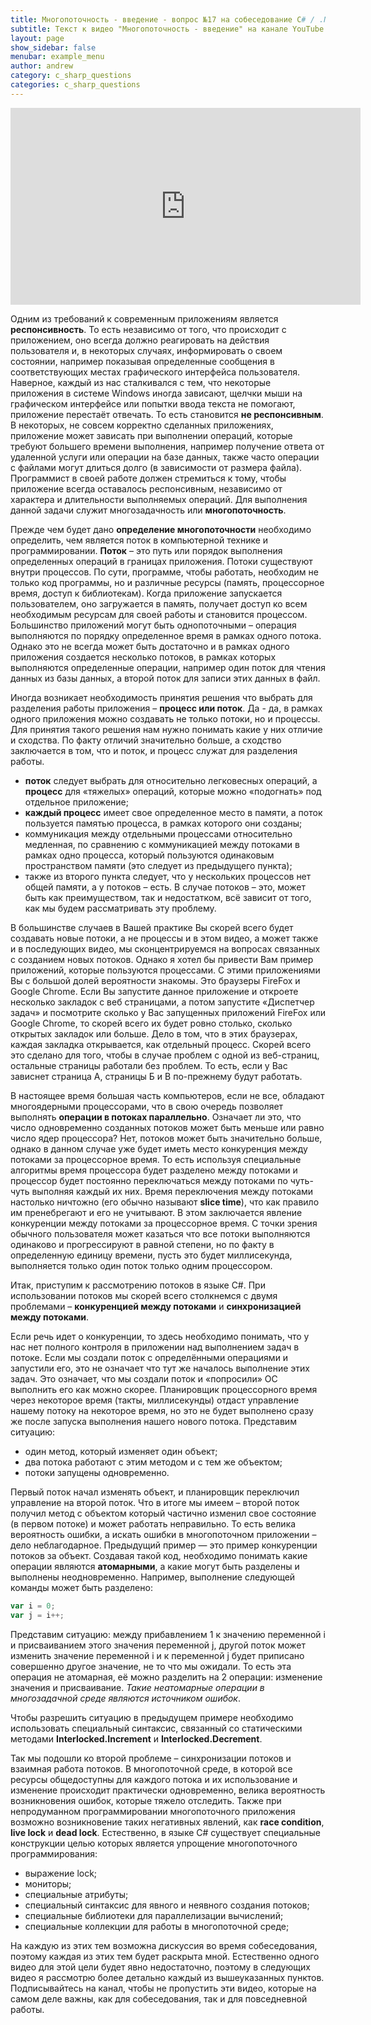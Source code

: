 ```yaml
---
title: Многопоточность - введение - вопрос №17 на собеседование C# / .NET
subtitle: Текст к видео "Многопоточность - введение" на канале YouTube
layout: page
show_sidebar: false
menubar: example_menu
author: andrew
category: c_sharp_questions
categories: c_sharp_questions
---
```


<center>
<iframe width="560" height="315" src="https://www.youtube.com/embed/vsND5H9QR68"  
frameborder="0" allow="accelerometer; autoplay; 
encrypted-media; gyroscope; picture-in-picture" allowfullscreen></iframe>
</center>

Одним из требований к современным приложениям является **респонсивность**. То есть независимо от того, что происходит с приложением, оно всегда должно реагировать на действия 
пользователя и, в некоторых случаях, информировать о своем состоянии, например показывая определенные сообщения в соответствующих местах графического интерфейса пользователя. 
Наверное, каждый из нас сталкивался с тем, что некоторые приложения в системе Windows иногда зависают, щелчки мыши на графическом интерфейсе или попытки ввода текста не помогают, 
приложение перестаёт отвечать. То есть становится **не респонсивным**. В некоторых, не совсем корректно сделанных приложениях, приложение может зависать при выполнении операций, 
которые требуют большего времени выполнения, например получение ответа от удаленной услуги или операции на базе данных, также часто операции с файлами могут длиться долго 
(в зависимости от размера файла). Программист в своей работе должен стремиться к тому, чтобы приложение всегда оставалось респонсивным, независимо от характера и длительности 
выполняемых операций. Для выполнения данной задачи служит многозадачность или **многопоточность**.

Прежде чем будет дано **определение многопоточности** необходимо определить, чем является поток в компьютерной технике и программировании. **Поток** – это путь или порядок выполнения 
определенных операций в границах приложения. Потоки существуют внутри процессов. По сути, программе, чтобы работать, необходим не только код программы, но и различные ресурсы 
(память, процессорное время, доступ к библиотекам). Когда приложение запускается пользователем, оно загружается в память, получает доступ ко всем необходимым ресурсам для своей 
работы и становится процессом. Большинство приложений могут быть однопоточными – операция выполняются по порядку определенное время в рамках одного потока. Однако это не всегда 
может быть достаточно и в рамках одного приложения создается несколько потоков, в рамках которых выполняются определенные операции, например один поток для чтения данных из базы 
данных, а второй поток для записи этих данных в файл.

Иногда возникает необходимость принятия решения что выбрать для разделения работы приложения – **процесс или поток**. Да - да, в рамках одного приложения можно создавать не только 
потоки, но и процессы. Для принятия такого решения нам нужно понимать какие у них отличие и сходства. По факту отличий значительно больше, а сходство заключается в том, что и 
поток, и процесс служат для разделения работы.

 - **поток** следует выбрать для относительно легковесных операций, а **процесс** для «тяжелых» операций, которые можно «подогнать» под отдельное приложение;
 - **каждый процесс** имеет свое определенное место в памяти, а поток пользуется памятью процесса, в рамках которого они созданы;
 - коммуникация между отдельными процессами относительно медленная, по сравнению с коммуникацией между потоками в рамках одно процесса, который пользуются одинаковым 
пространством памяти (это следует из предыдущего пункта);
 - также из второго пункта следует, что у нескольких процессов нет общей памяти, а у потоков – есть. В случае потоков – это, может быть как преимуществом, так и недостатком, 
всё зависит от того, как мы будем рассматривать эту проблему.

В большинстве случаев в Вашей практике Вы скорей всего будет создавать новые потоки, а не процессы и в этом видео, а может также и в последующих видео, мы сконцентрируемся на 
вопросах связанных с созданием новых потоков. Однако я хотел бы привести Вам пример приложений, которые пользуются процессами. С этими приложениями Вы с большой долей вероятности 
знакомы. Это браузеры FireFox и Google Chrome. Если Вы запустите данное приложение и откроете несколько закладок с веб страницами, а потом запустите «Диспетчер задач» и 
посмотрите сколько у Вас запущенных приложений FireFox или Google Chrome, то скорей всего их будет ровно столько, сколько открытых закладок или больше. Дело в том, что в этих 
браузерах, каждая закладка открывается, как отдельный процесс. Скорей всего это сделано для того, чтобы в случае проблем с одной из веб-страниц, остальные страницы работали без 
проблем. То есть, если у Вас зависнет страница А, страницы Б и В по-прежнему будут работать.

В настоящее время большая часть компьютеров, если не все, обладают многоядерными процессорами, что в свою очередь позволяет выполнять **операции в потоках параллельно**. Означает ли это,
 что число одновременно созданных потоков может быть меньше или равно число ядер процессора? Нет, потоков может быть значительно больше, однако в данном случае уже будет иметь место 
 конкуренция между потоками за процессорное время. То есть используя специальные алгоритмы время процессора будет разделено между потоками и процессор будет постоянно переключаться 
 между потоками по чуть-чуть выполняя каждый их них. Время переключения между потоками настолько ничтожно (его обычно называют **slice time**), что как правило им пренебрегают и его 
 не учитывают. В этом заключается явление конкуренции между потоками за процессорное время. С точки зрения обычного пользователя может казаться что все потоки выполняются одинаково 
 и прогрессируют в равной степени, но по факту в определенную единицу времени, пусть это будет миллисекунда, выполняется только один поток только одним процессором.
 
Итак, приступим к рассмотрению потоков в языке C#. При использовании потоков мы скорей всего столкнемся с двумя проблемами – **конкуренцией между потоками** и **синхронизацией между 
потоками**.

Если речь идет о конкуренции, то здесь необходимо понимать, что у нас нет полного контроля в приложении над выполнением задач в потоке. Если мы создали поток с определёнными 
операциями и запустили его, это не означает что тут же началось выполнение этих задач. Это означает, что мы создали поток и «попросили» ОС выполнить его как можно скорее. 
Планировщик процессорного время через некоторое время (такты, миллисекунды) отдаст управление нашему потоку на некоторое время, но это не будет выполнено сразу же после запуска 
выполнения нашего нового потока. Представим ситуацию: 

 - один метод, который изменяет один объект;
 - два потока работают с этим методом и с тем же объектом;
 - потоки запущены одновременно. 
 
Первый поток начал изменять объект, и планировщик переключил управление на второй поток. Что в итоге мы имеем – второй поток получил метод с объектом который частично изменил свое 
состояние (в первом потоке) и может работать неправильно. То есть велика вероятность ошибки, а искать ошибки в многопоточном приложении – дело неблагодарное. Предыдущий пример — 
это пример конкуренции потоков за объект. Создавая такой код, необходимо понимать какие операции являются **атомарными**, а какие могут быть разделены и выполнены неодновременно. 
Например, выполнение следующей команды может быть разделено:

```javascript
var i = 0;
var j = i++;
```

Представим ситуацию: между прибавлением 1 к значению переменной i и присваиванием этого значения переменной j, другой поток может изменить значение переменной i и к переменной j 
будет приписано совершенно другое значение, не то что мы ожидали. То есть эта операция не атомарная, её можно разделить на 2 операции: изменение значения и присваивание. *Такие 
неатомарные операции в многозадачной среде являются источником ошибок*.

Чтобы разрешить ситуацию в предыдущем примере необходимо использовать специальный синтаксис, связанный со статическими методами **Interlocked.Increment** и **Interlocked.Decrement**.

Так мы подошли ко второй проблеме – синхронизации потоков и взаимная работа потоков. В многопоточной среде, в которой все ресурсы общедоступны для каждого потока и их использование 
и изменение происходит практически одновременно, велика вероятность возникновения ошибок, которые тяжело отследить. Также при непродуманном программировании многопоточного 
приложения возможно возникновение таких негативных явлений, как **race condition**, **live lock** и **dead lock**. Естественно, в языке C# существует специальные конструкции целью которых 
является упрощение многопоточного программирования:

 - выражение lock;
 - мониторы;
 - специальные атрибуты;
 - специальный синтаксис для явного и неявного создания потоков;
 - специальные библиотеки для параллелизации вычислений;
 - специальные коллекции для работы в многопоточной среде;

На каждую из этих тем возможна дискуссия во время собеседования, поэтому каждая из этих тем будет раскрыта мной. Естественно одного видео для этой цели будет явно недостаточно, 
поэтому в следующих видео я рассмотрю более детально каждый из вышеуказанных пунктов. Подписывайтесь на канал, чтобы не пропустить эти видео, которые на самом деле важны, как для 
собеседования, так и для повседневной работы. 